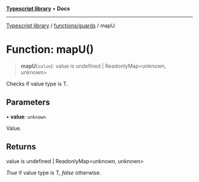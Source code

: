 [**Typescript library**](../../../index.md) • **Docs**

***

[Typescript library](../../../modules.md) / [functions/guards](../index.md) / mapU

# Function: mapU()

> **mapU**(`value`): value is undefined \| ReadonlyMap\<unknown, unknown\>

Checks if value type is T.

## Parameters

• **value**: `unknown`

Value.

## Returns

value is undefined \| ReadonlyMap\<unknown, unknown\>

_True_ if value type is T, _false_ otherwise.
